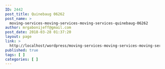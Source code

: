 ```yaml
---
ID: 2442
post_title: Quinebaug 06262
post_name: >
  moving-services-moving-services-moving-services-quinebaug-06262
author: mrgabonijeff@gmail.com
post_date: 2018-03-28 01:37:20
layout: page
link: >
  http://localhost/wordpress/moving-services-moving-services-moving-services-quinebaug-06262/
published: true
tags: [ ]
categories: [ ]
---
```

